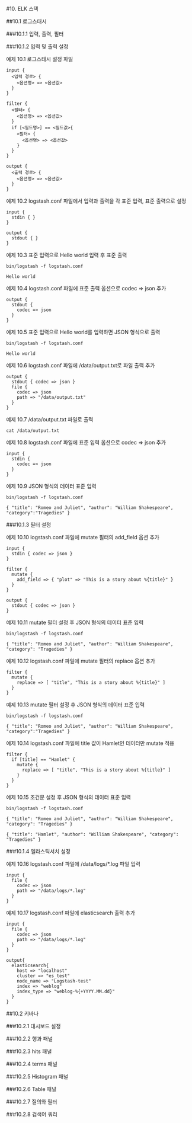 #10. ELK 스택

##10.1 로그스태시

###10.1.1 입력, 출력, 필터

###10.1.2 입력 및 출력 설정


예제 10.1 로그스태시 설정 파일
```
input {
  <입력 경로> {
    <옵션명> => <옵션값>
  }
}

filter {
  <필터> {
    <옵션명> => <옵션값>
  }
  if [<필드명>] == <필드값>{
    <필터> {
      <옵션명> => <옵션값>
    }
  }
}

output {
  <출력 경로> {
    <옵션명> => <옵션값>
  }
}
```


예제 10.2 logstash.conf 파일에서 입력과 출력을 각 표준 입력, 표준 출력으로 설정
```
input {
  stdin { }
}

output {
  stdout { }
}
```


예제 10.3 표준 입력으로 Hello world 입력 후 표준 출력
```
bin/logstash -f logstash.conf

Hello world
```


예제 10.4 logstash.conf 파일에 표준 출력 옵션으로 codec => json 추가
```
output {
  stdout {
    codec => json
  }
}
```


예제 10.5 표준 입력으로 Hello world를 입력하면 JSON 형식으로 출력
```
bin/logstash -f logstash.conf

Hello world
```


예제 10.6 logstash.conf 파일에 /data/output.txt로 파일 출력 추가
```
output {
  stdout { codec => json }
  file {
    codec => json
    path => "/data/output.txt"
  }
}
```


예제 10.7 /data/output.txt 파일로 출력
```
cat /data/output.txt
```


예제 10.8 logstash.conf 파일에 표준 입력 옵션으로 codec => json 추가
```
input {
  stdin {
    codec => json
  }
}
```


예제 10.9 JSON 형식의 데이터 표준 입력
```
bin/logstash -f logstash.conf

{ "title": "Romeo and Juliet", "author": "William Shakespeare", "category":"Tragedies" }
```


###10.1.3 필터 설정

예제 10.10 logstash.conf 파일에 mutate 필터의 add_field 옵션 추가
```
input {
  stdin { codec => json }
}

filter {
  mutate {
    add_field => { "plot" => "This is a story about %{title}" }
  }
}

output {
  stdout { codec => json }
}
```


예제 10.11 mutate 필터 설정 후 JSON 형식의 데이터 표준 입력
```
bin/logstash -f logstash.conf

{ "title": "Romeo and Juliet", "author": "William Shakespeare", "category": "Tragedies" }
```


예제 10.12 logstash.conf 파일에 mutate 필터의 replace 옵션 추가
```
filter {
  mutate {
    replace => [ "title", "This is a story about %{title}" ]
  }
}
```


예제 10.13 mutate 필터 설정 후 JSON 형식의 데이터 표준 입력
```
bin/logstash -f logstash.conf

{ "title": "Romeo and Juliet", "author": "William Shakespeare", "category":"Tragedies" }
```


예제 10.14 logstash.conf 파일에 title 값이 Hamlet인 데이터만 mutate 적용
```
filter {
  if [title] == "Hamlet" {
    mutate {
      replace => [ "title", "This is a story about %{title}" ]
    }
  }
}
```


예제 10.15 조건문 설정 후 JSON 형식의 데이터 표준 입력
```
bin/logstash -f logstash.conf

{ "title": "Romeo and Juliet", "author": "William Shakespeare", "category": "Tragedies" }

{ "title": "Hamlet", "author": "William Shakespeare", "category": "Tragedies" }
```

###10.1.4 엘라스틱서치 설정

예제 10.16 logstash.conf 파일에 /data/logs/*.log 파일 입력
```
input {
  file {
    codec => json
    path => "/data/logs/*.log"
  }
}
```


예제 10.17 logstash.conf 파일에 elasticsearch 출력 추가
```
input {
  file {
    codec => json
    path => "/data/logs/*.log"
  }
}

output{
  elasticsearch{
    host => "localhost"
    cluster => "es_test"
    node_name => "Logstash-test"
    index => "weblog"
    index_type => "weblog-%{+YYYY.MM.dd}"
  }
}
```

##10.2 키바나

###10.2.1 대시보드 설정

###10.2.2 행과 패널

###10.2.3 hits 패널

###10.2.4 terms 패널

###10.2.5 Histogram 패널

###10.2.6 Table 패널

###10.2.7 질의와 필터

###10.2.8 검색어 쿼리
